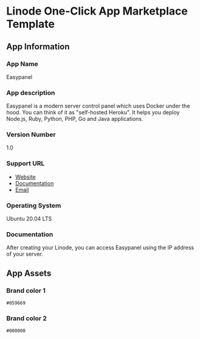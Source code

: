 # Linode One-Click App Marketplace Template

## App Information

### App Name

Easypanel

### App description

Easypanel is a modern server control panel which uses Docker under the hood. You can think of it as "self-hosted Heroku". It helps you deploy Node.js, Ruby, Python, PHP, Go and Java applications.

### Version Number

1.0

### Support URL

- [Website](https://easypanel.io)
- [Documentation](https://easypanel.io/docs)
- [Email](mailto:help@easypanel.io)

### Operating System

Ubuntu 20.04 LTS

### Documentation

After creating your Linode, you can access Easypanel using the IP address of your server.

## App Assets

### Brand color 1

`#059669`

### Brand color 2

`#000000`
